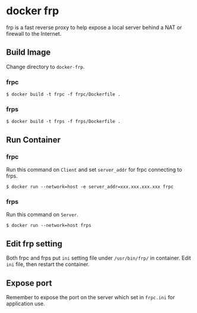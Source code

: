 # docker frp
frp is a fast reverse proxy to help expose a local server behind a NAT or firewall to the Internet.

## Build Image
Change directory to `docker-frp`.

### frpc
```
$ docker build -t frpc -f frpc/Dockerfile .
```

### frps
```
$ docker build -t frps -f frps/Dockerfile .
```

## Run Container

### frpc
Run this command on `Client` and set `server_addr` for frpc connecting to frps.
```
$ docker run --network=host -e server_addr=xxx.xxx.xxx.xxx frpc
```

### frps
Run this command on `Server`.
```
$ docker run --network=host frps
```

## Edit frp setting
Both frpc and frps put `ini` setting file under `/usr/bin/frp/` in container. Edit `ini` file, then restart the container.

## Expose port
Remember to expose the port on the server which set in `frpc.ini` for application use.
